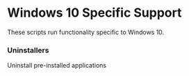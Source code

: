 # Windows 10 Specific Support

These scripts run functionality specific to Windows 10.

### Uninstallers

Uninstall pre-installed applications
